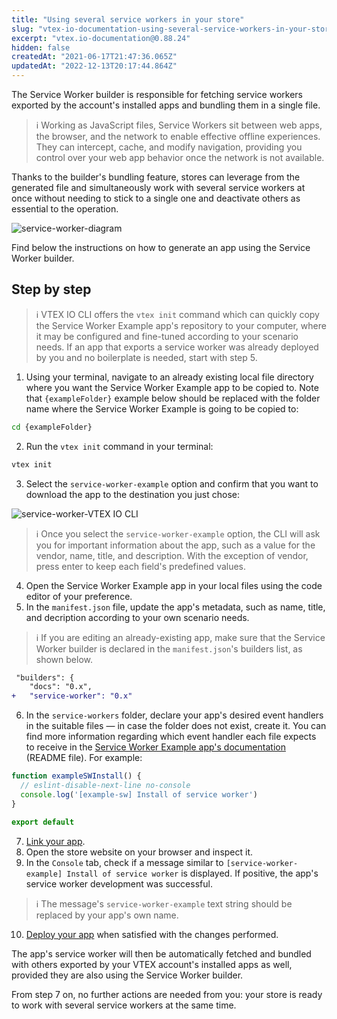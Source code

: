 ```yaml
---
title: "Using several service workers in your store"
slug: "vtex-io-documentation-using-several-service-workers-in-your-store"
excerpt: "vtex.io-documentation@0.88.24"
hidden: false
createdAt: "2021-06-17T21:47:36.065Z"
updatedAt: "2022-12-13T20:17:44.864Z"
---
```


The Service Worker builder is responsible for fetching service workers exported by the account's installed apps and bundling them in a single file.

> ℹ️ Working as JavaScript files, Service Workers sit between web apps, the browser, and the network to enable effective offline experiences. They can intercept, cache, and modify navigation, providing you control over your web app behavior once the network is not available.

Thanks to the builder's bundling feature, stores can leverage from the generated file and simultaneously work with several service workers at once without needing to stick to a single one and deactivate others as essential to the operation.

![service-worker-diagram](https://cdn.jsdelivr.net/gh/vtexdocs/dev-portal-content@main/images/vtex-io-documentation-using-several-service-workers-in-your-store-0.png)

Find below the instructions on how to generate an app using the Service Worker builder.

## Step by step

> ℹ️ VTEX IO CLI offers the `vtex init` command which can quickly copy the Service Worker Example app's repository to your computer, where it may be configured and fine-tuned according to your scenario needs. If an app that exports a service worker was already deployed by you and no boilerplate is needed, start with step 5.

1. Using your terminal, navigate to an already existing local file directory where you want the Service Worker Example app to be copied to. Note that `{exampleFolder}` example below should be replaced with the folder name where the Service Worker Example is going to be copied to:

```sh
cd {exampleFolder}
```

2. Run the `vtex init` command in your terminal:

```sh
vtex init
```

3. Select the `service-worker-example` option and confirm that you want to download the app to the destination you just chose:

![service-worker-VTEX IO CLI](https://cdn.jsdelivr.net/gh/vtexdocs/dev-portal-content@main/images/vtex-io-documentation-using-several-service-workers-in-your-store-1.png)

> ℹ️ Once you select the `service-worker-example` option, the CLI will ask you for important information about the app, such as a value for the vendor, name, title, and description. With the exception of vendor, press enter to keep each field's predefined values.

4. Open the Service Worker Example app in your local files using the code editor of your preference.
5. In the `manifest.json` file, update the app's metadata, such as name, title, and decription according to your own scenario needs.

> ℹ️ If you are editing an already-existing app, make sure that the Service Worker builder is declared in the `manifest.json`'s builders list, as shown below.

```diff
 "builders": {
    "docs": "0.x",
+   "service-worker": "0.x"
```

6. In the `service-workers` folder, declare your app's desired event handlers in the suitable files —  in case the folder does not exist, create it. You can find more information regarding which event handler each file expects to receive in the [Service Worker Example app's documentation](https://github.com/vtex-apps/service-worker-example/blob/main/docs/README.md) (README file). For example:

```ts
function exampleSWInstall() {
  // eslint-disable-next-line no-console
  console.log('[example-sw] Install of service worker')
}

export default 
```

7. [Link your app](https://developers.vtex.com/vtex-developer-docs/docs/vtex-io-documentation-linking-an-app).
8. Open the store website on your browser and inspect it.
9. In the `Console` tab, check if a message similar to `[service-worker-example] Install of service worker` is displayed. If positive, the app's service worker development was successful.

> ℹ️ The message's `service-worker-example` text string should be replaced by your app's own name.

10. [Deploy your app](https://developers.vtex.com/vtex-developer-docs/docs/vtex-io-documentation-10-making-your-app-publicly-available#validating-the-deploy) when satisfied with the changes performed.

The app's service worker will then be automatically fetched and bundled with others exported by your VTEX account's installed apps as well, provided they are also using the Service Worker builder.

From step 7 on, no further actions are needed from you: your store is ready to work with several service workers at the same time.
